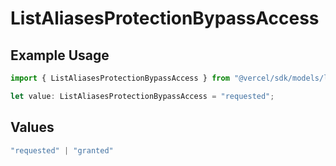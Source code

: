 # ListAliasesProtectionBypassAccess

## Example Usage

```typescript
import { ListAliasesProtectionBypassAccess } from "@vercel/sdk/models/listaliasesop.js";

let value: ListAliasesProtectionBypassAccess = "requested";
```

## Values

```typescript
"requested" | "granted"
```